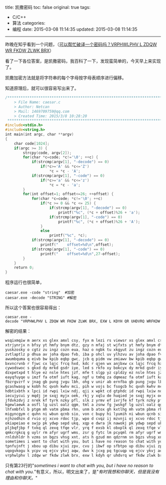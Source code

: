 title: 凯撒密码
toc: false
original: true
tags:
  - C/C++
  - 算法
categories:
  - 编程
date: 2015-03-08 11:14:35
updated: 2015-03-08 11:14:35
---

昨晚在知乎看到一个问题，（[可以帮忙破译一个密码吗？VRPHWLPHV L ZDQW WR FKDW ZLWK BRX](http://www.zhihu.com/question/28324597)）

看了一下各位答案，是凯撒密码，我百科了一下，发现蛮简单的，今天早上来实现了。

凯撒加密方法就是将字符串的每个字母按字母表顺序进行偏移。

知道原理后，就可以很容易写出来了。

<!-- more --> 

```cpp
/*************************************************************************
    > File Name: caesar.c
    > Author: Netcan
    > Mail: 1469709759@qq.com 
    > Created Time: 2015/3/8 10:28:20
 ************************************************************************/
#include<stdio.h>
#include<string.h>
int main(int argc, char **argv)
{
	char code[1024];
	if(argc >= 3) {
		strcpy(code, argv[2]);
		for(char *c=code; *c!='\0'; ++c) {
			if(strcmp(argv[1], "-decode") == 0) 
				if(*c>='A' && *c<='Z') 
					*c = *c - 'A';
			if(strcmp(argv[1], "-code") == 0) 
				if(*c>='a' && *c<='z') 
					*c = *c - 'a';
		}
		for(int offset=1; offset<=26; ++offset) {
			for(char *c=code; *c!='\0'; ++c) 
				if(*c >= 0 && *c <= 25) {
					if(strcmp(argv[1], "-decode") == 0) 
						printf("%c", (*c + offset)%26 + 'a');
					if(strcmp(argv[1], "-code") == 0) 
						printf("%c", (*c + offset)%26 + 'A');
				}
				else
					printf("%c", *c);
			if(strcmp(argv[1], "-decode") == 0) 
				printf("	offset=%d\n",offset);
			if(strcmp(argv[1], "-code") == 0) 
				printf("	offset=%d\n",27-offset);
		}
	}
	return 0;
}
```
程序运行也很简单，

	caesar.exe -code "string"  #加密
	caesar.exe -decode "STRING" #解密

所以这个答案也很容易得出：

	caesar.exe -decode "VRPHWLPHV L ZDQW WR FKDW ZLWK BRX, EXW L KDYH QR UHDVRQ WRFKDW ZLWK BRX."

解密的结果：
```cpp
wsqixmqiw m aerx xs glex amxl csy, fyx m lezi rs viewsr xs glex amxl csy.       offset=1
xtrjynrjx n bfsy yt hmfy bnym dtz, gzy n mfaj st wjfxts yt hmfy bnym dtz.       offset=2
yuskzosky o cgtz zu ingz cozn eua, haz o ngbk tu xkgyut zu ingz cozn eua.       offset=3
zvtlaptlz p dhua av joha dpao fvb, iba p ohcl uv ylhzvu av joha dpao fvb.       offset=4
awumbquma q eivb bw kpib eqbp gwc, jcb q pidm vw zmiawv bw kpib eqbp gwc.       offset=5
bxvncrvnb r fjwc cx lqjc frcq hxd, kdc r qjen wx anjbxw cx lqjc frcq hxd.       offset=6
cywodswoc s gkxd dy mrkd gsdr iye, led s rkfo xy bokcyx dy mrkd gsdr iye.       offset=7
dzxpetxpd t hlye ez nsle htes jzf, mfe t slgp yz cpldzy ez nsle htes jzf.       offset=8
eayqfuyqe u imzf fa otmf iuft kag, ngf u tmhq za dqmeaz fa otmf iuft kag.       offset=9
fbzrgvzrf v jnag gb pung jvgu lbh, ohg v unir ab ernfba gb pung jvgu lbh.       offset=10
gcashwasg w kobh hc qvoh kwhv mci, pih w vojs bc fsogcb hc qvoh kwhv mci.       offset=11
hdbtixbth x lpci id rwpi lxiw ndj, qji x wpkt cd gtphdc id rwpi lxiw ndj.       offset=12
iecujycui y mqdj je sxqj myjx oek, rkj y xqlu de huqied je sxqj myjx oek.       offset=13
jfdvkzdvj z nrek kf tyrk nzky pfl, slk z yrmv ef ivrjfe kf tyrk nzky pfl.       offset=14
kgewlaewk a osfl lg uzsl oalz qgm, tml a zsnw fg jwskgf lg uzsl oalz qgm.       offset=15
lhfxmbfxl b ptgm mh vatm pbma rhn, unm b atox gh kxtlhg mh vatm pbma rhn.       offset=16
migyncgym c quhn ni wbun qcnb sio, von c bupy hi lyumih ni wbun qcnb sio.       offset=17
njhzodhzn d rvio oj xcvo rdoc tjp, wpo d cvqz ij mzvnji oj xcvo rdoc tjp.       offset=18
okiapeiao e swjp pk ydwp sepd ukq, xqp e dwra jk nawokj pk ydwp sepd ukq.       offset=19
pljbqfjbp f txkq ql zexq tfqe vlr, yrq f exsb kl obxplk ql zexq tfqe vlr.       offset=20
qmkcrgkcq g uylr rm afyr ugrf wms, zsr g fytc lm pcyqml rm afyr ugrf wms.       offset=21
rnldshldr h vzms sn bgzs vhsg xnt, ats h gzud mn qdzrnm sn bgzs vhsg xnt.       offset=22
sometimes i want to chat with you, but i have no reason to chat with you.       offset=23
tpnfujnft j xbou up dibu xjui zpv, cvu j ibwf op sfbtpo up dibu xjui zpv.       offset=24
uqogvkogu k ycpv vq ejcv ykvj aqw, dwv k jcxg pq tgcuqp vq ejcv ykvj aqw.       offset=25
vrphwlphv l zdqw wr fkdw zlwk brx, exw l kdyh qr uhdvrq wr fkdw zlwk brx.       offset=26
```

只有第23行的"*sometimes i want to chat with you, but i have no reason to chat with you.*"有意义，所以，明文出来了，是"*有时我想和你聊天，但是我没有理由和你聊天。*"
